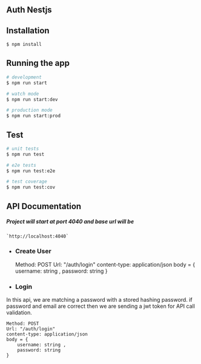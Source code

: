 ## Auth Nestjs

## Installation

```bash
$ npm install
```

## Running the app

```bash
# development
$ npm run start

# watch mode
$ npm run start:dev

# production mode
$ npm run start:prod
```

## Test

```bash
# unit tests
$ npm run test

# e2e tests
$ npm run test:e2e

# test coverage
$ npm run test:cov
```


## API Documentation

##### Project will start at port 4040 and base url will be

	`http://localhost:4040`


- ### Create User


    
	Method: POST
	Url: "/auth/login"
	content-type: application/json
	body = {
        username: string ,
        password: string
    }
	

- ### Login

In this api, we are matching a password with a stored hashing password. if password and email are correct then we are sending a jwt token for API call validation.

    
	Method: POST
	Url: "/auth/login"
	content-type: application/json
	body = {
        username: string ,
        password: string
    }
	

